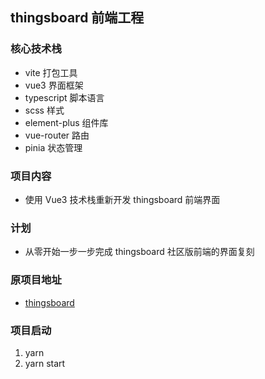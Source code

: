 ## thingsboard 前端工程

### 核心技术栈

- vite 打包工具
- vue3 界面框架
- typescript 脚本语言
- scss 样式
- element-plus 组件库
- vue-router 路由
- pinia 状态管理

### 项目内容

- 使用 Vue3 技术栈重新开发 thingsboard 前端界面

### 计划

- 从零开始一步一步完成 thingsboard 社区版前端的界面复刻

### 原项目地址

- [thingsboard](https://github.com/thingsboard/thingsboard)

### 项目启动

1. yarn
2. yarn start
